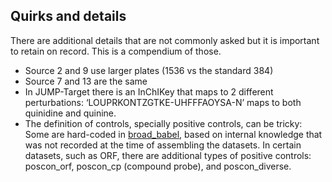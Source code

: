 ## Quirks and details

There are additional details that are not commonly asked but it is important to retain on record. This is a compendium of those.

- Source 2 and 9 use larger plates (1536 vs the standard 384\)  
- Source 7 and 13 are the same  
- In JUMP-Target there is an InChIKey that maps to 2 different perturbations: ‘LOUPRKONTZGTKE-UHFFFAOYSA-N’ maps to both quinidine and quinine.  
- The definition of controls, specially positive controls, can be tricky: Some are hard-coded in [broad\_babel](https://github.com/broadinstitute/monorepo/blob/febe56c27e490c110d8b5a871de974a4293176c6/libs/jump_babel/tools/gen_database.py#L70-L87), based on internal knowledge that was not recorded at the time of assembling the datasets. In certain datasets, such as ORF, there are additional types of positive controls: poscon\_orf, poscon\_cp (compound probe), and poscon\_diverse.